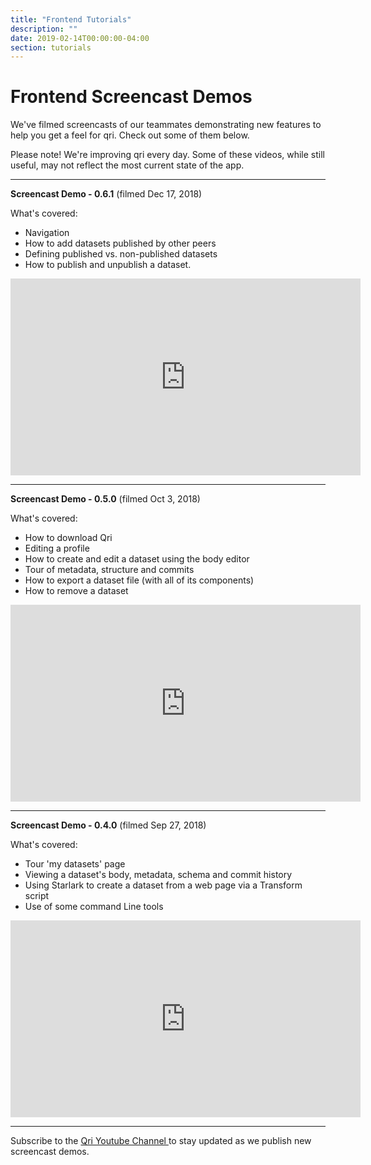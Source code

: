 ```yaml
---
title: "Frontend Tutorials"
description: ""
date: 2019-02-14T00:00:00-04:00
section: tutorials
---
```


# Frontend Screencast Demos


We've filmed screencasts of our teammates demonstrating new features to help you get a feel for qri. Check out some of them below. 

Please note! We're improving qri every day. Some of these videos, while still useful, may not reflect the most current state of the app. 

-------------------------------


**Screencast Demo - 0.6.1** (filmed Dec 17, 2018)

What's covered: 

* Navigation
* How to add datasets published by other peers
* Defining published vs. non-published datasets
* How to publish and unpublish a dataset.

<iframe width="560" height="315" src="https://www.youtube.com/embed/4e3EcJqmZd4" frameborder="0" allow="accelerometer; autoplay; encrypted-media; gyroscope; picture-in-picture" allowfullscreen></iframe>


-------------------------------


**Screencast Demo - 0.5.0** (filmed Oct 3, 2018)

What's covered: 

* How to download Qri
* Editing a profile
* How to create and edit a dataset using the body editor
* Tour of metadata, structure and commits
* How to export a dataset file (with all of its components)
* How to remove a dataset 

<iframe width="560" height="315" src="https://www.youtube.com/embed/1GQvNG06gjA" frameborder="0" allow="accelerometer; autoplay; encrypted-media; gyroscope; picture-in-picture" allowfullscreen></iframe>


-------------------------------

**Screencast Demo - 0.4.0** (filmed Sep 27, 2018)

What's covered: 

* Tour 'my datasets' page
* Viewing a dataset's body, metadata, schema and commit history
* Using Starlark to create a dataset from a web page via a Transform script
* Use of some command Line tools

<iframe width="560" height="315" src="https://www.youtube.com/embed/3CSPA3qGU5g" frameborder="0" allow="accelerometer; autoplay; encrypted-media; gyroscope; picture-in-picture" allowfullscreen></iframe>


-------------------------------

Subscribe to the <a href="https://www.youtube.com/channel/UC7E3_hURgFO2mVCLDwPSyOQ">Qri Youtube Channel </a> to stay updated as we publish new screencast demos. 





